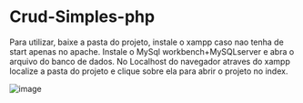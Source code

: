 # Crud-Simples-php

Para utilizar, baixe a pasta do projeto, instale o xampp caso nao tenha
de start apenas no apache. Instale o MySql workbench+MySQLserver e abra o arquivo do banco de dados.
No Localhost do navegador atraves do xampp localize a pasta do projeto e clique sobre ela para abrir o projeto no index.

![image](https://user-images.githubusercontent.com/67138155/100526726-6abe7480-31aa-11eb-9660-1f2d4f114c66.png)
